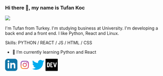 ### Hi there 👋, my name is Tufan Koc
![](https://media.giphy.com/media/3osxY9kuM2NGUfvThe/giphy.gif)

I'm Tufan from Turkey. I'm studying business at University. I'm developing a back end and a front end. I like Python, React and Linux.

Skills: PYTHON / REACT / JS / HTML / CSS

- 🌱 I’m currently learning Python and React 


[<img src='https://github.com/tufankoc00/tufankoc00/blob/main/linkedin.png' alt='linkedin-tufankoc' height='40'>](https://www.linkedin.com/in/tufankoc/)  [<img src='https://github.com/tufankoc00/tufankoc00/blob/main/instagram.png' alt='instagram-tufankoc00' height='40'>](https://www.instagram.com/tufankoc00/)  [<img src='https://github.com/tufankoc00/tufankoc00/blob/main/twitter.png' alt='twitter-tufankoc00' height='40'>](https://twitter.com/tufankoc00)  [<img src='https://github.com/tufankoc00/tufankoc00/blob/main/devto.png' alt='devto-tufankoc00' height='40'>](https://dev.to/tufankoc00)  

